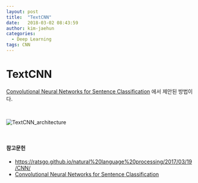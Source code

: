 ```yaml
---
layout: post
title:  "TextCNN"
date:   2018-03-02 08:43:59
author: kim-jaehun
categories:
  - Deep Learning
tags: CNN
---
```


# TextCNN

[Convolutional Neural Networks for Sentence Classification](http://emnlp2014.org/papers/pdf/EMNLP2014181.pdf) 에서 제안된 방법이다.

<br>

![TextCNN_architecture](https://drive.google.com/uc?id=1V_eDSDjbEFknbFJPkCACO8ZQSdj7O0os)

<br>




#### 참고문헌


* https://ratsgo.github.io/natural%20language%20processing/2017/03/19/CNN/
* [Convolutional Neural Networks for Sentence Classification](http://emnlp2014.org/papers/pdf/EMNLP2014181.pdf)

